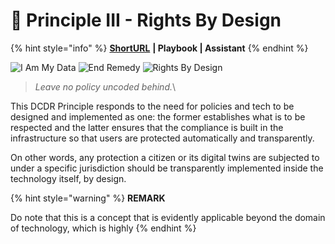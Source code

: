 # 🎯 Principle III - Rights By Design

{% hint style="info" %}
[**ShortURL**](https://tiof.click/DCDRPrinciple3) **| Playbook | Assistant**
{% endhint %}

![I Am My Data](<../../.gitbook/assets/\[TIOF DCDR] Comms \[P] Principles PI BW T XXX v1.0 (1).png>) ![End Remedy](<../../.gitbook/assets/\[TIOF DCDR] Comms \[P] Principles PII BW T XXX v1.0 (1).png>) ![Rights By Design](<../../.gitbook/assets/\[TIOF DCDR] Comms \[P] Principles PIII T XXX v1.0.png>)

> _Leave no policy uncoded behind._\
>
>

This DCDR Principle responds to the need for policies and tech to be designed and implemented as one: the former establishes what is to be respected and the latter ensures that the compliance is built in the infrastructure so that users are protected automatically and transparently.

On other words, any protection a citizen or its digital twins are subjected to under a specific jurisdiction should be transparently implemented inside the technology itself, by design.

{% hint style="warning" %}
**REMARK**

Do note that this is a concept that is evidently applicable beyond the domain of technology, which is highly&#x20;
{% endhint %}
